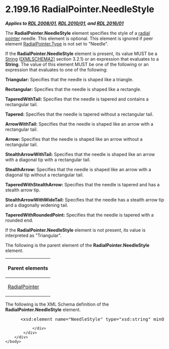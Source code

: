 <html dir="LTR" xmlns:mshelp="http://msdn.microsoft.com/mshelp" xmlns:ddue="http://ddue.schemas.microsoft.com/authoring/2003/5" xmlns:xlink="http://www.w3.org/1999/xlink" xmlns:tool="http://www.microsoft.com/tooltip">
    <head>
        <meta http-equiv="Content-Type" content="text/html; CHARSET=utf-8"></meta>
        <meta name="save" content="history"></meta>
        <title>2.199.16 RadialPointer.NeedleStyle</title>
        <xml>
            <mshelp:toctitle title="2.199.16 RadialPointer.NeedleStyle"></mshelp:toctitle>
            <mshelp:rltitle title="[MS-RDL]: RadialPointer.NeedleStyle"></mshelp:rltitle>
            <mshelp:keyword index="A" term="2bf22a11-ba0b-489b-bcdd-7a41dc54ff0d"></mshelp:keyword>
            <mshelp:attr name="DCSext.ContentType" value="open specification"></mshelp:attr>
            <mshelp:attr name="AssetID" value="2bf22a11-ba0b-489b-bcdd-7a41dc54ff0d"></mshelp:attr>
            <mshelp:attr name="TopicType" value="kbRef"></mshelp:attr>
            <mshelp:attr name="DCSext.Title" value="[MS-RDL]: RadialPointer.NeedleStyle" />
        </xml>
    </head>
    <body>
        <div id="header">
            <h1 class="heading">2.199.16 RadialPointer.NeedleStyle</h1>
        </div>
        <div id="mainSection">
            <div id="mainBody">
                <div id="allHistory" class="saveHistory"></div>
                <div id="sectionSection0" class="section" name="collapseableSection">
                    

<p><b><i>Applies to </i></b><a href="1e855f94-4617-47e4-b89e-0856c6cb420f.md"><b><i>RDL 2008/01</i></b></a><b><i>,
</i></b><a href="3428e690-a348-4ec7-8a6a-8efb42d2cdee.md"><b><i>RDL 2010/01</i></b></a><b><i>,
and </i></b><a href="52ce3983-2bfc-4e72-9359-42aaf5fe4509.md"><b><i>RDL 2016/01</i></b></a></p>

<p>The <b>RadialPointer.NeedleStyle</b> element specifies the
style of a <a href="b2482b3f-74ab-4ca8-a9e5-c07955011743.md#gt_41325275-2cae-4dba-9fde-53833f547fce">radial pointer</a>
needle. This element is optional. This element is ignored if peer element <a href="f85928f8-9c6c-4d7f-876c-db08e412c09c.md">RadialPointer.Type</a> is not
set to &quot;Needle&quot;. </p>

<p>If the <b>RadialPointer.NeedleStyle</b> element is present,
its value MUST be a <a href="1ed81ef3-a683-45e3-aaad-bd2bbe71bc3d.md">String</a>
(<a href="https://go.microsoft.com/fwlink/?LinkId=90610">[XMLSCHEMA2]</a>
section 3.2.1) or an expression that evaluates to a <b>String</b>. The value of
this element MUST be one of the following or an expression that evaluates to
one of the following:</p>

<p><b>Triangular:</b> Specifies that the needle is
shaped like a triangle.</p>

<p><b>Rectangular:</b> Specifies that the needle is
shaped like a rectangle.</p>

<p><b>TaperedWithTail:</b> Specifies that the needle is
tapered and contains a rectangular tail.</p>

<p><b>Tapered:</b> Specifies that the needle is tapered
without a rectangular tail.</p>

<p><b>ArrowWithTail:</b> Specifies that the needle is
shaped like an arrow with a rectangular tail.</p>

<p><b>Arrow:</b> Specifies that the needle is shaped
like an arrow without a rectangular tail.</p>

<p><b>StealthArrowWithTail:</b> Specifies that the
needle is shaped like an arrow with a diagonal tip with a rectangular tail.</p>

<p><b>StealthArrow:</b> Specifies that the needle is
shaped like an arrow with a diagonal tip without a rectangular tail.</p>

<p><b>TaperedWithStealthArrow:</b> Specifies that the
needle is tapered and has a stealth arrow tip.</p>

<p><b>StealthArrowWithWideTail:</b> Specifies that the
needle has a stealth arrow tip and a diagonally widening tail.</p>

<p><b>TaperedWithRoundedPoint:</b> Specifies that the
needle is tapered with a rounded end.</p>

<p>If the <b>RadialPointer.NeedleStyle</b> element is not
present, its value is interpreted as &quot;Triangular&quot;.</p>

<p>The following is the parent element of the <b>RadialPointer.NeedleStyle</b>
element.</p>

<table>
 <thead>
  <tr>
   <th>
   <p>Parent elements</p>
   </th>
  </tr>
 </thead>
 <tr>
  <td>
  <p><a href="1446314e-813e-42f0-9a28-f1b96fd3a0da.md">RadialPointer</a></p>
  </td>
 </tr>
</table>

<p>The following is the XML Schema definition of the <b>RadialPointer.NeedleStyle</b>
element.</p>

<dl>
<dd>
<div><pre> &lt;xsd:element name=&quot;NeedleStyle&quot; type=&quot;xsd:string&quot; minOccurs=&quot;0&quot;&gt;
</pre></div>
</dd></dl>


                </div>
            </div>
        </div>
    </body>
</html>